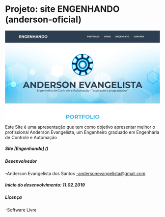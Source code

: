 # Projeto: site ENGENHANDO (anderson-oficial)

![Site](img/print-site.png)

Este Site é uma apresentação que tem como objetivo apresentar melhor o profissional Anderson Evangelista, um Engenheiro graduado em Engenharia de Controle e Automação

##### Site [Engenhando] ()
##### Desenvolvedor
-Anderson Evangelista dos Santos
-andersonevangelista@gmail.com

##### Inicio do desenvolvimento: 11.02.2019

##### Licença
-Software Livre


